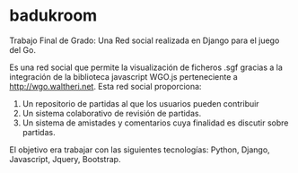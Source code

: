 # badukroom
Trabajo Final de Grado: Una Red social realizada en Django para el juego del Go.

Es una red social que permite la visualización de ficheros .sgf gracias a la integración de la biblioteca javascript WGO.js perteneciente a http://wgo.waltheri.net.
Esta red social proporciona: 
1) Un repositorio de partidas al que los usuarios pueden contribuir
2) Un sistema colaborativo de revisión de partidas.
3) Un sistema de amistades y comentarios cuya finalidad es discutir sobre partidas.

El objetivo era trabajar con las siguientes tecnologías: Python, Django, Javascript, Jquery, Bootstrap.
